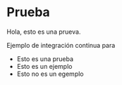 # Prueba

Hola, esto es una prueva.

Ejemplo de integración continua para

* Esto es una prueba
* Esto es un ejemplo
* Esto no es un egemplo

